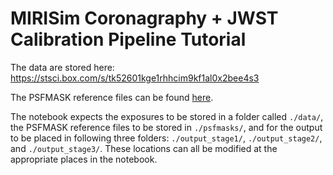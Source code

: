 # MIRISim Coronagraphy + JWST Calibration Pipeline Tutorial #


The data are stored here: https://stsci.box.com/s/tk52601kge1rhhcim9kf1al0x2bee4s3

The PSFMASK reference files can be found [here](https://github.com/STScI-MIRI/Gen_PSFMASK_ref_files/tree/main/psf_masks_new). 

The notebook expects the exposures to be stored in a folder called `./data/`, the PSFMASK reference files to be stored in `./psfmasks/`, and for the output to be placed in following three folders: `./output_stage1/`, `./output_stage2/`, and `./output_stage3/`. These locations can all be modified at the appropriate places in the notebook.


